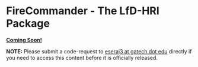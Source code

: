# FireCommander - The LfD-HRI Package
**<u>Coming Soon!</u>** 

**NOTE:** Please submit a code-request to <u>eseraj3 at gatech dot edu</u> directly if you need to access this content before it is officially released.
